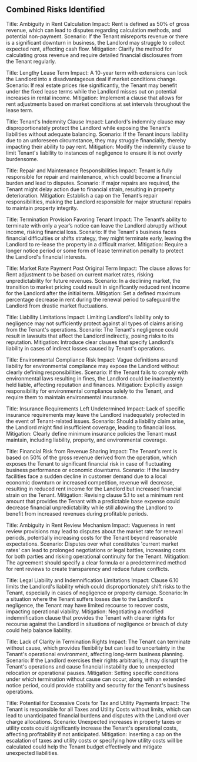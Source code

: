 ## Combined Risks Identified
Title: Ambiguity in Rent Calculation
Impact: Rent is defined as 50% of gross revenue, which can lead to disputes regarding calculation methods, and potential non-payment.
Scenario: If the Tenant misreports revenue or there is a significant downturn in business, the Landlord may struggle to collect expected rent, affecting cash flow.
Mitigation: Clarify the method for calculating gross revenue and require detailed financial disclosures from the Tenant regularly.


Title: Lengthy Lease Term
Impact: A 10-year term with extensions can lock the Landlord into a disadvantageous deal if market conditions change.
Scenario: If real estate prices rise significantly, the Tenant may benefit under the fixed lease terms while the Landlord misses out on potential increases in rental income.
Mitigation: Implement a clause that allows for rent adjustments based on market conditions at set intervals throughout the lease term.


Title: Tenant's Indemnity Clause
Impact: Landlord's indemnity clause may disproportionately protect the Landlord while exposing the Tenant's liabilities without adequate balancing.
Scenario: If the Tenant incurs liability due to an unforeseen circumstance, they may struggle financially, thereby impacting their ability to pay rent.
Mitigation: Modify the indemnity clause to limit Tenant's liability to instances of negligence to ensure it is not overly burdensome.


Title: Repair and Maintenance Responsibilities
Impact: Tenant is fully responsible for repair and maintenance, which could become a financial burden and lead to disputes.
Scenario: If major repairs are required, the Tenant might delay action due to financial strain, resulting in property deterioration.
Mitigation: Establish a cap on the Tenant’s repair responsibilities, making the Landlord responsible for major structural repairs to maintain property integrity.


Title: Termination Provision Favoring Tenant
Impact: The Tenant’s ability to terminate with only a year’s notice can leave the Landlord abruptly without income, risking financial loss.
Scenario: If the Tenant's business faces financial difficulties or shifts strategy, they might terminate early, leaving the Landlord to re-lease the property in a difficult market.
Mitigation: Require a longer notice period or some form of lease termination penalty to protect the Landlord's financial interests.


Title: Market Rate Payment Post Original Term
Impact: The clause allows for Rent adjustment to be based on current market rates, risking unpredictability for future revenues.
Scenario: In a declining market, the transition to market pricing could result in significantly reduced rent income for the Landlord after the initial term.
Mitigation: Set a defined maximum percentage decrease in rent during the renewal period to safeguard the Landlord from drastic market fluctuations.


Title: Liability Limitations
Impact: Limiting Landlord's liability only to negligence may not sufficiently protect against all types of claims arising from the Tenant's operations.
Scenario: The Tenant's negligence could result in lawsuits that affect the Landlord indirectly, posing risks to its reputation.
Mitigation: Introduce clear clauses that specify Landlord’s liability in cases of indirect losses caused by Tenant's operations.


Title: Environmental Compliance Risk
Impact: Vague definitions around liability for environmental compliance may expose the Landlord without clearly defining responsibilities.
Scenario: If the Tenant fails to comply with environmental laws resulting in fines, the Landlord could be inadvertently held liable, affecting reputation and finances.
Mitigation: Explicitly assign responsibility for environmental compliance solely to the Tenant, and require them to maintain environmental insurance.


Title: Insurance Requirements Left Undetermined
Impact: Lack of specific insurance requirements may leave the Landlord inadequately protected in the event of Tenant-related issues.
Scenario: Should a liability claim arise, the Landlord might find insufficient coverage, leading to financial loss.
Mitigation: Clearly define minimum insurance policies the Tenant must maintain, including liability, property, and environmental coverage.


Title: Financial Risk from Revenue Sharing
Impact: The Tenant's rent is based on 50% of the gross revenue derived from the operation, which exposes the Tenant to significant financial risk in case of fluctuating business performance or economic downturns.
Scenario: If the laundry facilities face a sudden decline in customer demand due to a local economic downturn or increased competition, revenue will decrease, resulting in reduced rent income for the Landlord but increased financial strain on the Tenant.
Mitigation: Revising clause 5.1 to set a minimum rent amount that provides the Tenant with a predictable base expense could decrease financial unpredictability while still allowing the Landlord to benefit from increased revenues during profitable periods.


Title: Ambiguity in Rent Review Mechanism
Impact: Vagueness in rent review provisions may lead to disputes about the market rate for renewal periods, potentially increasing costs for the Tenant beyond reasonable expectations.
Scenario: Disputes over what constitutes 'current market rates' can lead to prolonged negotiations or legal battles, increasing costs for both parties and risking operational continuity for the Tenant.
Mitigation: The agreement should specify a clear formula or a predetermined method for rent reviews to create transparency and reduce future conflicts.


Title: Legal Liability and Indemnification Limitations
Impact: Clause 6.10 limits the Landlord's liability which could disproportionately shift risks to the Tenant, especially in cases of negligence or property damage.
Scenario: In a situation where the Tenant suffers losses due to the Landlord's negligence, the Tenant may have limited recourse to recover costs, impacting operational viability.
Mitigation: Negotiating a modified indemnification clause that provides the Tenant with clearer rights for recourse against the Landlord in situations of negligence or breach of duty could help balance liability.


Title: Lack of Clarity in Termination Rights
Impact: The Tenant can terminate without cause, which provides flexibility but can lead to uncertainty in the Tenant's operational environment, affecting long-term business planning.
Scenario: If the Landlord exercises their rights arbitrarily, it may disrupt the Tenant's operations and cause financial instability due to unexpected relocation or operational pauses.
Mitigation: Setting specific conditions under which termination without cause can occur, along with an extended notice period, could provide stability and security for the Tenant's business operations.


Title: Potential for Excessive Costs for Tax and Utility Payments
Impact: The Tenant is responsible for all Taxes and Utility Costs without limits, which can lead to unanticipated financial burdens and disputes with the Landlord over charge allocations.
Scenario: Unexpected increases in property taxes or utility costs could significantly increase the Tenant's operational costs, affecting profitability if not anticipated.
Mitigation: Inserting a cap on the escalation of taxes and utility costs or specifying how utility costs will be calculated could help the Tenant budget effectively and mitigate unexpected liabilities.


